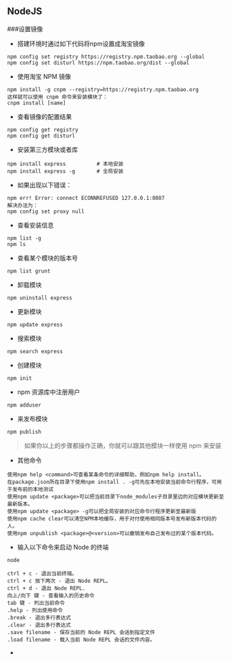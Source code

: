 ## NodeJS

###设置镜像
+ 搭建环境时通过如下代码将npm设置成淘宝镜像
```
npm config set registry https://registry.npm.taobao.org --global
npm config set disturl https://npm.taobao.org/dist --global
```

+  使用淘宝 NPM 镜像
```
npm install -g cnpm --registry=https://registry.npm.taobao.org
这样就可以使用 cnpm 命令来安装模块了：
cnpm install [name]
```

+ 查看镜像的配置结果
```
npm config get registry
npm config get disturl 
```

+ 安装第三方模块或者库
```
npm install express          # 本地安装
npm install express -g       # 全局安装
```

+ 如果出现以下错误：
```
npm err! Error: connect ECONNREFUSED 127.0.0.1:8087 
解决办法为：
npm config set proxy null
```
+ 查看安装信息
```
npm list -g
npm ls
```

+ 查看某个模块的版本号
```
npm list grunt
```

+ 卸载模块
```
npm uninstall express
```

+ 更新模块
```
npm update express
```

+ 搜索模块
```
npm search express
```

+ 创建模块
```
npm init
```

+  npm 资源库中注册用户
```
npm adduser
```

+  来发布模块
```
npm publish
```

>如果你以上的步骤都操作正确，你就可以跟其他模块一样使用 npm 来安装

+  其他命令
```
使用npm help <command>可查看某条命令的详细帮助，例如npm help install。
在package.json所在目录下使用npm install . -g可先在本地安装当前命令行程序，可用于发布前的本地测试
使用npm update <package>可以把当前目录下node_modules子目录里边的对应模块更新至最新版本。
使用npm update <package> -g可以把全局安装的对应命令行程序更新至最新版
使用npm cache clear可以清空NPM本地缓存，用于对付使用相同版本号发布新版本代码的人。
使用npm unpublish <package>@<version>可以撤销发布自己发布过的某个版本代码。

```

+ 输入以下命令来启动 Node 的终端
```
node

ctrl + c - 退出当前终端。
ctrl + c 按下两次 - 退出 Node REPL。
ctrl + d - 退出 Node REPL.
向上/向下 键 - 查看输入的历史命令
tab 键 - 列出当前命令
.help - 列出使用命令
.break - 退出多行表达式
.clear - 退出多行表达式
.save filename - 保存当前的 Node REPL 会话到指定文件
.load filename - 载入当前 Node REPL 会话的文件内容。
```

+ 


